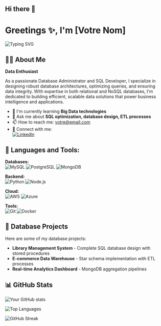 ## Hi there 👋

<!--
**SalimM21/SalimM21** is a ✨ _special_ ✨ repository because its `README.md` (this file) appears on your GitHub profile.

Here are some ideas to get you started:

- 🔭 I’m currently working on ...
- 🌱 I’m currently learning ...
- 👯 I’m looking to collaborate on ...
- 🤔 I’m looking for help with ...
- 💬 Ask me about ...
- 📫 How to reach me: ...
- 😄 Pronouns: ...
- ⚡ Fun fact: ...
-->

# Greetings ✨, I'm [Votre Nom]  
![Typing SVG](https://readme-typing-svg.herokuapp.com?font=Fira+Code&pause=1000&color=54A2F7&width=435&lines=Database+Wizard+🧙‍♂️;SQL+Specialist+💾;Data+Architect+📊)

## 🙋‍♂ About Me

**Data Enthusiast**  

As a passionate Database Administrator and SQL Developer, I specialize in designing robust database architectures, optimizing queries, and ensuring data integrity. With expertise in both relational and NoSQL databases, I'm dedicated to building efficient, scalable data solutions that power business intelligence and applications.

- 🌱 I'm currently learning **Big Data technologies**
- 💬 Ask me about **SQL optimization, database design, ETL processes**
- 📫 How to reach me: [votre@email.com](mailto:votre@email.com)
- 📱 Connect with me:  
  [![LinkedIn](https://img.shields.io/badge/LinkedIn-0077B5?style=for-the-badge&logo=linkedin&logoColor=white)]([votre-linkedin])

## 🚀 Languages and Tools:

**Databases:**  
![MySQL](https://img.shields.io/badge/MySQL-005C84?style=for-the-badge&logo=mysql&logoColor=white)
![PostgreSQL](https://img.shields.io/badge/PostgreSQL-316192?style=for-the-badge&logo=postgresql&logoColor=white)
![MongoDB](https://img.shields.io/badge/MongoDB-4EA94B?style=for-the-badge&logo=mongodb&logoColor=white)

**Backend:**  
![Python](https://img.shields.io/badge/Python-3776AB?style=for-the-badge&logo=python&logoColor=white)
![Node.js](https://img.shields.io/badge/Node.js-43853D?style=for-the-badge&logo=node.js&logoColor=white)

**Cloud:**  
![AWS](https://img.shields.io/badge/AWS-%23FF9900.svg?style=for-the-badge&logo=amazon-aws&logoColor=white)
![Azure](https://img.shields.io/badge/Azure_DevOps-0078D7?style=for-the-badge&logo=azure-devops&logoColor=white)

**Tools:**  
![Git](https://img.shields.io/badge/GIT-E44C30?style=for-the-badge&logo=git&logoColor=white)
![Docker](https://img.shields.io/badge/Docker-2496ED?style=for-the-badge&logo=docker&logoColor=white)

## 📂 Database Projects

Here are some of my database projects:

- **Library Management System** - Complete SQL database design with stored procedures
- **E-commerce Data Warehouse** - Star schema implementation with ETL processes
- **Real-time Analytics Dashboard** - MongoDB aggregation pipelines

## 📊 GitHub Stats

![Your GitHub stats](https://github-readme-stats.vercel.app/api?username=votreusername&show_icons=true&theme=radical)

![Top Languages](https://github-readme-stats.vercel.app/api/top-langs/?username=votreusername&layout=compact&theme=dark)

![GitHub Streak](https://streak-stats.demolab.com/?user=votreusername&theme=dark)
